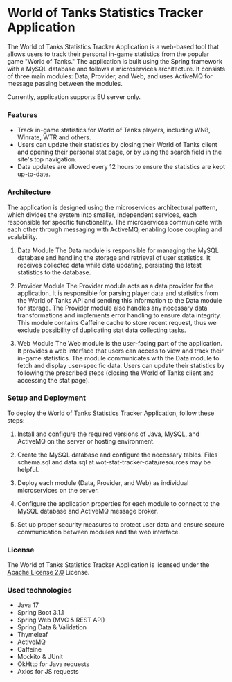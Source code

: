 # World of Tanks Statistics Tracker Application
The World of Tanks Statistics Tracker Application is a web-based tool that allows users to track their personal in-game statistics from the popular game "World of Tanks." The application is built using the Spring framework with a MySQL database and follows a microservices architecture. It consists of three main modules: Data, Provider, and Web, and uses ActiveMQ for message passing between the modules.
  
Currently, application supports EU server only.

### Features
- Track in-game statistics for World of Tanks players, including WN8, Winrate, WTR and others.
- Users can update their statistics by closing their World of Tanks client and opening their personal stat page, or by using the search field in the site's top navigation.
- Data updates are allowed every 12 hours to ensure the statistics are kept up-to-date.

### Architecture
The application is designed using the microservices architectural pattern, which divides the system into smaller, independent services, each responsible for specific functionality. The microservices communicate with each other through messaging with ActiveMQ, enabling loose coupling and scalability.

1. Data Module
The Data module is responsible for managing the MySQL database and handling the storage and retrieval of user statistics. It receives collected data while data updating, persisting the latest statistics to the database.

2. Provider Module
The Provider module acts as a data provider for the application. It is responsible for parsing player data and statistics from the World of Tanks API and sending this information to the Data module for storage. The Provider module also handles any necessary data transformations and implements error handling to ensure data integrity. This module contains Caffeine cache to store recent request, thus we exclude possibility of duplicating stat data collecting tasks.

3. Web Module
The Web module is the user-facing part of the application. It provides a web interface that users can access to view and track their in-game statistics. The module communicates with the Data module to fetch and display user-specific data. Users can update their statistics by following the prescribed steps (closing the World of Tanks client and accessing the stat page).

### Setup and Deployment
To deploy the World of Tanks Statistics Tracker Application, follow these steps:

1. Install and configure the required versions of Java, MySQL, and ActiveMQ on the server or hosting environment.

2. Create the MySQL database and configure the necessary tables. Files schema.sql and data.sql at wot-stat-tracker-data/resources may be helpful.

3. Deploy each module (Data, Provider, and Web) as individual microservices on the server.

4. Configure the application properties for each module to connect to the MySQL database and ActiveMQ message broker.

5. Set up proper security measures to protect user data and ensure secure communication between modules and the web interface.

### License
The World of Tanks Statistics Tracker Application is licensed under the [Apache License 2.0](LICENSE.md) License.

### Used technologies
- Java 17
- Spring Boot 3.1.1
- Spring Web (MVC & REST API)
- Spring Data & Validation
- Thymeleaf
- ActiveMQ
- Caffeine
- Mockito & JUnit
- OkHttp for Java requests
- Axios for JS requests
